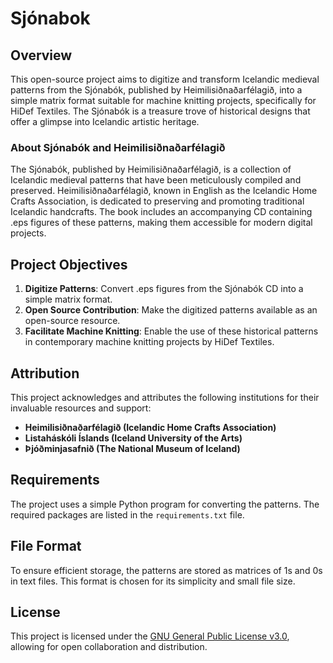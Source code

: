 # Sjónabok

## Overview

This open-source project aims to digitize and transform Icelandic medieval patterns from the Sjónabók, published by Heimilisiðnaðarfélagið, into a simple matrix format suitable for machine knitting projects, specifically for HiDef Textiles. The Sjónabók is a treasure trove of historical designs that offer a glimpse into Icelandic artistic heritage.

### About Sjónabók and Heimilisiðnaðarfélagið

The Sjónabók, published by Heimilisiðnaðarfélagið, is a collection of Icelandic medieval patterns that have been meticulously compiled and preserved. Heimilisiðnaðarfélagið, known in English as the Icelandic Home Crafts Association, is dedicated to preserving and promoting traditional Icelandic handcrafts. The book includes an accompanying CD containing .eps figures of these patterns, making them accessible for modern digital projects.

## Project Objectives

1. **Digitize Patterns**: Convert .eps figures from the Sjónabók CD into a simple matrix format.
2. **Open Source Contribution**: Make the digitized patterns available as an open-source resource.
3. **Facilitate Machine Knitting**: Enable the use of these historical patterns in contemporary machine knitting projects by HiDef Textiles.

## Attribution

This project acknowledges and attributes the following institutions for their invaluable resources and support:

- **Heimilisiðnaðarfélagið (Icelandic Home Crafts Association)**
- **Listaháskóli Íslands (Iceland University of the Arts)**
- **Þjóðminjasafnið (The National Museum of Iceland)**

## Requirements

The project uses a simple Python program for converting the patterns. The required packages are listed in the `requirements.txt` file.

## File Format
To ensure efficient storage, the patterns are stored as matrices of 1s and 0s in text files. This format is chosen for its simplicity and small file size.

## License
This project is licensed under the [GNU General Public License v3.0](LICENSE), allowing for open collaboration and distribution.
